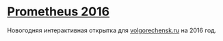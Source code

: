 # [Prometheus 2016](https://volgorechensk.github.io/prometheus/)
Новогодняя интерактивная открытка для [volgorechensk.ru](http://volgorechensk.ru) на 2016 год.
